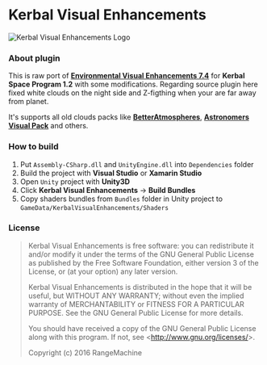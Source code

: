# Kerbal Visual Enhancements
![Kerbal Visual Enhancements Logo](https://cloud.githubusercontent.com/assets/11577601/18886242/c375e298-84f7-11e6-8eb9-bf84e5dee596.jpg)

### About plugin

This is raw port of [**Environmental Visual Enhancements 7.4**](https://github.com/rbray89/EnvironmentalVisualEnhancements/releases/tag/7-4) for **Kerbal Space Program 1.2** with some modifications. Regarding source plugin here fixed white clouds on the night side and Z-figthing when your are far away from planet.

It's supports all old clouds packs like [**BetterAtmospheres**](http://forum.kerbalspaceprogram.com/index.php?/topic/70221-025090-better-atmospheres-v5-june-14th-2014/), [**Astronomers Visual Pack**](http://forum.kerbalspaceprogram.com/index.php?/topic/92113-025-astronomers-visual-pack-interstellar-v2/) and others. 

### How to build

1. Put `Assembly-CSharp.dll` and `UnityEngine.dll` into `Dependencies` folder
2. Build the project with **Visual Studio** or **Xamarin Studio**
3. Open `Unity` project with **Unity3D**
4. Click **Kerbal Visual Enhancements** -> **Build Bundles**
5. Copy shaders bundles from `Bundles` folder in Unity project to `GameData/KerbalVisualEnhancements/Shaders`

### License

> Kerbal Visual Enhancements is free software: you can redistribute it and/or modify
> it under the terms of the GNU General Public License as published by
> the Free Software Foundation, either version 3 of the License, or
> (at your option) any later version.
> 
> Kerbal Visual Enhancements is distributed in the hope that it will be useful,
> but WITHOUT ANY WARRANTY; without even the implied warranty of
> MERCHANTABILITY or FITNESS FOR A PARTICULAR PURPOSE. See the
> GNU General Public License for more details.
> 
> You should have received a copy of the GNU General Public License
> along with this program. If not, see <<http://www.gnu.org/licenses/>>.
> 
> Copyright (c) 2016 RangeMachine
